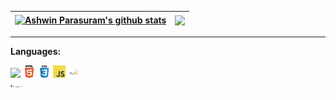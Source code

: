 | <a href="https://github.com/ashwinparasuram/github-readme-stats"><img align="center" src="https://github-readme-stats.vercel.app/api?username=ashwinparasuram&show_icons=true&include_all_commits=true&theme=buefy&hide_border=true" alt="Ashwin Parasuram's github stats" /></a> | <a href="https://github.com/ashwinparasuram/github-readme-stats"><img align="center" src="https://github-readme-stats.vercel.app/api/top-langs/?username=ashwinparasuram&layout=compact&theme=buefy&hide_border=true" /></a> |
| ------------- | ------------- |


---

**Languages:**  

<code><img height="20" src="https://avatars.githubusercontent.com/u/2319114?s=200&v=4"></code>
<code><img height="20" src="https://raw.githubusercontent.com/github/explore/80688e429a7d4ef2fca1e82350fe8e3517d3494d/topics/html/html.png"></code>
<code><img height="20" src="https://raw.githubusercontent.com/github/explore/80688e429a7d4ef2fca1e82350fe8e3517d3494d/topics/css/css.png"></code>
<code><img height="20" src="https://raw.githubusercontent.com/github/explore/80688e429a7d4ef2fca1e82350fe8e3517d3494d/topics/javascript/javascript.png"></code>
<code><img height="20" src="https://raw.githubusercontent.com/github/explore/80688e429a7d4ef2fca1e82350fe8e3517d3494d/topics/mysql/mysql.png"></code>  
<code><img height="20" src="https://raw.githubusercontent.com/github/explore/80688e429a7d4ef2fca1e82350fe8e3517d3494d/topics/mongodb/mongodb.png"></code>  
